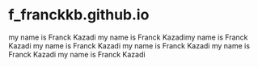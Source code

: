 # f_franckkb.github.io
my name is Franck Kazadi
my name is Franck Kazadimy name is Franck Kazadi
my name is Franck Kazadi
my name is Franck Kazadi
my name is Franck Kazadi
my name is Franck Kazadi
